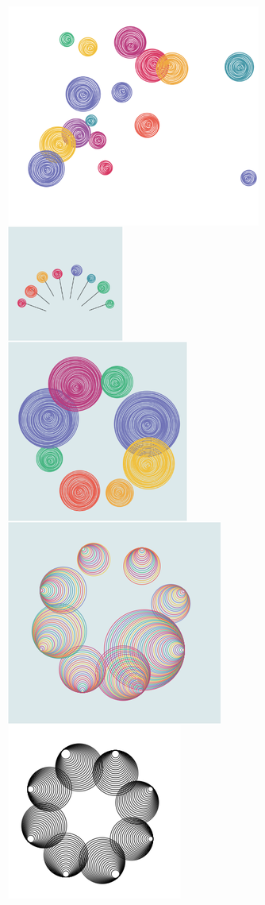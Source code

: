 ![](assets/bauble_scatter.png)
<img src="assets/bauble_fan.png" width="230">
<img src="assets/bauble_random_radial.png" width="360">
![](assets/bauble_tangent_radial.png) 
![](assets/bauble_tangent.png)
